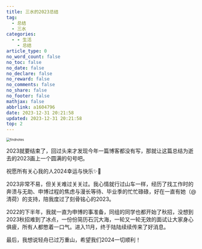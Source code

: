 ```yaml
---
title: 三水的2023总结
tag:
  - 总结
  - 三水
categories:
  - - 生活
    - 总结
article_type: 0
no_word_count: false
no_toc: false
no_date: false
no_declare: false
no_reward: false
no_comments: false
no_share: false
no_footer: false
mathjax: false
abbrlink: a1604796
date: 2023-12-31 20:21:58
updated: 2023-12-31 20:21:58
top: 2
---
```


<img src="https://qiniu.findn.cn//blog/photos/article/2023_summary.jpg" alt="findnotes" style="zoom:60%;" />

2023就要结束了，回过头来才发现今年一篇博客都没有写，那就让这篇总结为逝去的2023画上一个圆满的句号吧。

祝愿所有关心我的人2024幸运与快乐✨🎉

<!-- more -->

2023非常不易，但关关难过关关过。我心情就行过山车一样，经历了找工作时的奔溃与无助、申博过程的焦虑与漫长等待、毕业季的忙忙碌碌，好在一直有她（@清荷）的支持，陪我度过了刻骨铭心的2023。

2022的下半年，我就一直为申博的事准备，同组的同学也都开始了秋招，没想到2023秋招难到了冰点，一份份简历石沉大海，一轮又一轮无效的面试让大家身心俱疲，所有人都憋着一口气。进入11月，终于陆陆续续传来了好消息。

最后，我想说轻舟已过万重山，希望我们2024一切顺利！
